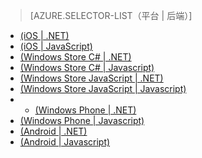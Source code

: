 > [AZURE.SELECTOR-LIST（平台 | 后端）]
- [(iOS | .NET)](/documentation/articles/mobile-services-dotnet-backend-ios-get-started-push)
- [(iOS | JavaScript)](/documentation/articles/mobile-services-javascript-backend-ios-get-started-push)
- [(Windows Store C# | .NET)](/documentation/articles/mobile-services-dotnet-backend-windows-store-dotnet-get-started-push)
- [(Windows Store C# | Javascript)](/documentation/articles/mobile-services-javascript-backend-windows-store-dotnet-get-started-push)
- [(Windows Store JavaScript | .NET)](/documentation/articles/mobile-services-dotnet-backend-windows-store-javascript-get-started-push)
- [(Windows Store JavaScript | Javascript)](/documentation/articles/mobile-services-javascript-backend-windows-store-javascript-get-started-push)
- - [(Windows Phone | .NET)](/documentation/articles/mobile-services-dotnet-backend-windows-phone-get-started-push)
- [(Windows Phone | Javascript)](/documentation/articles/mobile-services-javascript-backend-windows-phone-get-started-push)
- [(Android | .NET)](/documentation/articles/mobile-services-dotnet-backend-android-get-started-push)
- [(Android | Javascript)](/documentation/articles/mobile-services-javascript-backend-android-get-started-push)
